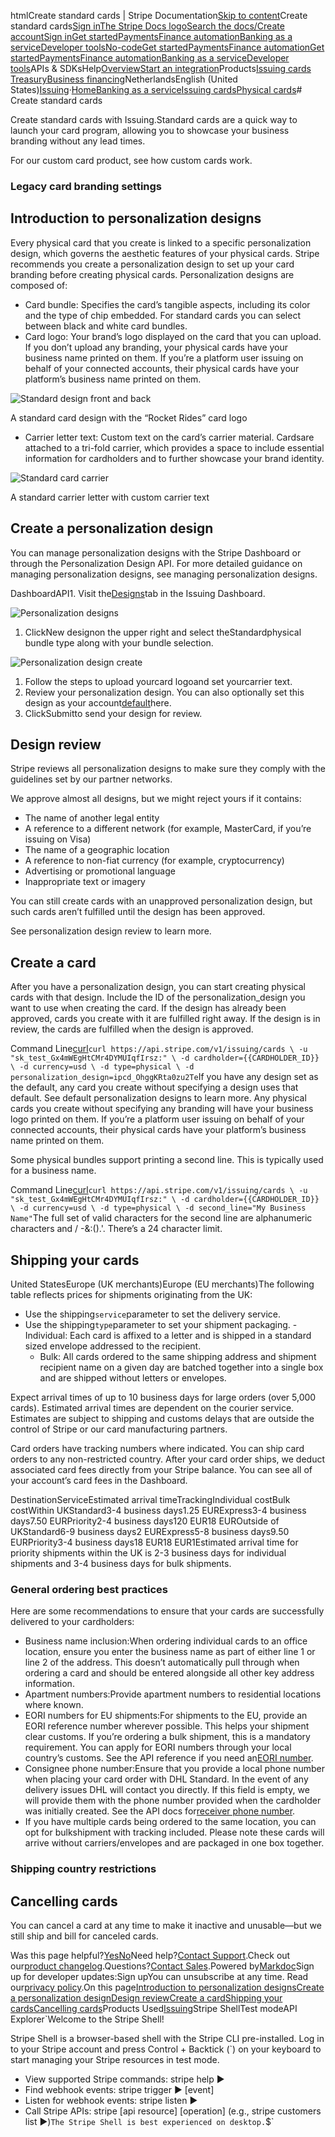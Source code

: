 htmlCreate standard cards | Stripe Documentation[Skip to content](#main-content)Create standard cards[Sign in](https://dashboard.stripe.com/login?redirect=https%3A%2F%2Fdocs.stripe.com%2Fissuing%2Fcards%2Fphysical%2Fstandard)[The Stripe Docs logo](/)[Search the docs/](#)[Create account](https://dashboard.stripe.com/register/issuing)[Sign in](https://dashboard.stripe.com/login?redirect=https%3A%2F%2Fdocs.stripe.com%2Fissuing%2Fcards%2Fphysical%2Fstandard)[Get started](/get-started)[Payments](/payments)[Finance automation](/finance-automation)[Banking as a service](/financial-services)[Developer tools](/development)[No-code](/no-code)[Get started](/get-started)[Payments](/payments)[Finance automation](/finance-automation)[](#)[Get started](/get-started)[Payments](/payments)[Finance automation](/finance-automation)[Banking as a service](/financial-services)[Developer tools](/development)[](#)APIs & SDKsHelp[Overview](/docs/financial-services)[Start an integration](#)Products[Issuing cards](#)
[Treasury](#)[Business financing](#)NetherlandsEnglish (United States)[](#)[](#)[Issuing](/issuing)·[Home](/docs)[Banking as a service](/docs/financial-services)[Issuing cards](/docs/issuing)[Physical cards](/docs/issuing/cards/physical)# Create standard cards

Create standard cards with Issuing.Standard cards are a quick way to launch your card program, allowing you to showcase your business branding without any lead times.

For our custom card product, see how custom cards work.

### Legacy card branding settings

## Introduction to personalization designs

Every physical card that you create is linked to a specific personalization design, which governs the aesthetic features of your physical cards. Stripe recommends you create a personalization design to set up your card branding before creating physical cards. Personalization designs are composed of:

- Card bundle: Specifies the card’s tangible aspects, including its color and the type of chip embedded. For standard cards you can select between black and white card bundles.
- Card logo: Your brand’s logo displayed on the card that you can upload. If you don’t upload any branding, your physical cards have your business name printed on them. If you’re a platform user issuing on behalf of your connected accounts, their physical cards have your platform’s business name printed on them.

![Standard design front and back](https://b.stripecdn.com/docs-statics-srv/assets/card_design-eur.93a25604bb8bbbf8ef2bef3de7bcb1f8.png)

A standard card design with the “Rocket Rides” card logo

- Carrier letter text: Custom text on the card’s carrier material. Cardsare attached to a tri-fold carrier, which provides a space to include essential information for cardholders and to further showcase your brand identity.

![Standard card carrier](https://b.stripecdn.com/docs-statics-srv/assets/carrier_design-eur.5aa4e44f1a83f1532393c3a168156295.png)

A standard carrier letter with custom carrier text

## Create a personalization design

You can manage personalization designs with the Stripe Dashboard or through the Personalization Design API. For more detailed guidance on managing personalization designs, see managing personalization designs.

DashboardAPI1. Visit the[Designs](https://dashboard.stripe.com/issuing/personalization-designs)tab in the Issuing Dashboard.

![Personalization designs](https://b.stripecdn.com/docs-statics-srv/assets/issuing_personalization_designs_tab.8005cf6843cfad8a17067f2cb7eef4e3.png)

1. ClickNew designon the upper right and select theStandardphysical bundle type along with your bundle selection.

![Personalization design create](https://b.stripecdn.com/docs-statics-srv/assets/personalization_design_create.b72ce7b9da304477e2c8ef84993a5599.png)

1. Follow the steps to upload yourcard logoand set yourcarrier text.
2. Review your personalization design. You can also optionally set this design as your account[default](/issuing/cards/physical/personalization-designs#set-a-default-personalization-design)here.
3. ClickSubmitto send your design for review.

## Design review

Stripe reviews all personalization designs to make sure they comply with the guidelines set by our partner networks.

We approve almost all designs, but we might reject yours if it contains:

- The name of another legal entity
- A reference to a different network (for example, MasterCard, if you’re issuing on Visa)
- The name of a geographic location
- A reference to non-fiat currency (for example, cryptocurrency)
- Advertising or promotional language
- Inappropriate text or imagery

You can still create cards with an unapproved personalization design, but such cards aren’t fulfilled until the design has been approved.

See personalization design review to learn more.

## Create a card

After you have a personalization design, you can start creating physical cards with that design. Include the ID of the personalization_design you want to use when creating the card. If the design has already been approved, cards you create with it are fulfilled right away. If the design is in review, the cards are fulfilled when the design is approved.

Command Line[curl](#)`curl https://api.stripe.com/v1/issuing/cards \
  -u "sk_test_Gx4mWEgHtCMr4DYMUIqfIrsz:" \
  -d cardholder={{CARDHOLDER_ID}} \
  -d currency=usd \
  -d type=physical \
  -d personalization_design=ipcd_OhggKRta0zu2Te`If you have any design set as the default, any card you create without specifying a design uses that default. See default personalization designs to learn more. Any physical cards you create without specifying any branding will have your business logo printed on them. If you’re a platform user issuing on behalf of your connected accounts, their physical cards have your platform’s business name printed on them.

Some physical bundles support printing a second line. This is typically used for a business name.

Command Line[curl](#)`curl https://api.stripe.com/v1/issuing/cards \
  -u "sk_test_Gx4mWEgHtCMr4DYMUIqfIrsz:" \
  -d cardholder={{CARDHOLDER_ID}} \
  -d currency=usd \
  -d type=physical \
  -d second_line="My Business Name"`The full set of valid characters for the second line are alphanumeric characters and / -&:().'. There’s a 24 character limit.

## Shipping your cards

United StatesEurope (UK merchants)Europe (EU merchants)The following table reflects prices for shipments originating from the UK:

- Use the shipping`service`parameter to set the delivery service.
- Use the shipping`type`parameter to set your shipment packaging.  - Individual: Each card is affixed to a letter and is shipped in a standard sized envelope addressed to the recipient.
  - Bulk: All cards ordered to the same shipping address and shipment recipient name on a given day are batched together into a single box and are shipped without letters or envelopes.



Expect arrival times of up to 10 business days for large orders (over 5,000 cards). Estimated arrival times are dependent on the courier service. Estimates are subject to shipping and customs delays that are outside the control of Stripe or our card manufacturing partners.

Card orders have tracking numbers where indicated. You can ship card orders to any non-restricted country. After your card order ships, we deduct associated card fees directly from your Stripe balance. You can see all of your account’s card fees in the Dashboard.

DestinationServiceEstimated arrival timeTrackingIndividual costBulk costWithin UKStandard3-4 business days1.25 EURExpress3-4 business days7.50 EURPriority2-4 business days120 EUR18 EUROutside of UKStandard6-9 business days2 EURExpress5-8 business days9.50 EURPriority3-4 business days18 EUR18 EUR1Estimated arrival time for priority shipments within the UK is 2-3 business days for individual shipments and 3-4 business days for bulk shipments.

### General ordering best practices

Here are some recommendations to ensure that your cards are successfully delivered to your cardholders:

- Business name inclusion:When ordering individual cards to an office location, ensure you enter the business name as part of either line 1 or line 2 of the address. This doesn’t automatically pull through when ordering a card and should be entered alongside all other key address information.
- Apartment numbers:Provide apartment numbers to residential locations where known.
- EORI numbers for EU shipments:For shipments to the EU, provide an EORI reference number wherever possible. This helps your shipment clear customs. If you’re ordering a bulk shipment, this is a mandatory requirement. You can apply for EORI numbers through your local country’s customs. See the API reference if you need an[EORI number](/api/issuing/cards/object#issuing_card_object-shipping-customs-eori_number).
- Consignee phone number:Ensure that you provide a local phone number when placing your card order with DHL Standard. In the event of any delivery issues DHL will contact you directly. If this field is empty, we will provide them with the phone number provided when the cardholder was initially created. See the API docs for[receiver phone number](/api/issuing/cards/object#issuing_card_object-shipping-phone_number).
- If you have multiple cards being ordered to the same location, you can opt for bulkshipment with tracking included. Please note these cards will arrive without carriers/envelopes and are packaged in one box together.

### Shipping country restrictions

## Cancelling cards

You can cancel a card at any time to make it inactive and unusable—but we still ship and bill for canceled cards.

Was this page helpful?[Yes](#)[No](#)Need help?[Contact Support](https://support.stripe.com/).Check out our[product changelog](https://stripe.com/blog/changelog).Questions?[Contact Sales](https://stripe.com/contact/sales).Powered by[Markdoc](https://markdoc.dev)Sign up for developer updates:Sign upYou can unsubscribe at any time. Read our[privacy policy](https://stripe.com/privacy).On this page[Introduction to personalization designs](#introduction-to-personalization-designs)[Create a personalization design](#create-a-personalization-design)[Design review](#design-review)[Create a card](#create-a-card)[Shipping your cards](#shipping-your-cards)[Cancelling cards](#cancelling-cards)Products Used[Issuing](/issuing)Stripe ShellTest modeAPI Explorer[](https://stripe.com/docs/stripe-cli#install)`Welcome to the Stripe Shell!

Stripe Shell is a browser-based shell with the Stripe CLI pre-installed. Log in to your
Stripe account and press Control + Backtick (`) on your keyboard to start managing your Stripe
resources in test mode.

- View supported Stripe commands: stripe help ▶️
- Find webhook events: stripe trigger ▶️ [event]
- Listen for webhook events: stripe listen ▶
- Call Stripe APIs: stripe [api resource] [operation] (e.g., stripe customers list ▶️)`The Stripe Shell is best experienced on desktop.`$`